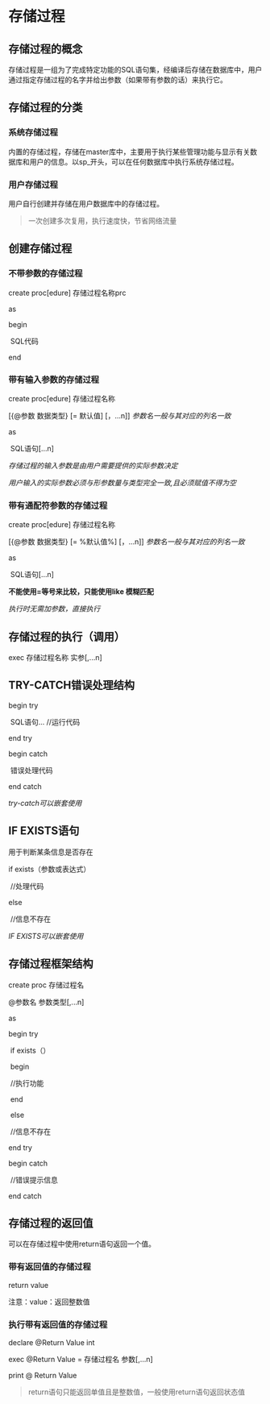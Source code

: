 # 存储过程

## 存储过程的概念

存储过程是一组为了完成特定功能的SQL语句集，经编译后存储在数据库中，用户通过指定存储过程的名字并给出参数（如果带有参数的话）来执行它。

## 存储过程的分类

### 系统存储过程

内置的存储过程，存储在master库中，主要用于执行某些管理功能与显示有关数据库和用户的信息。以sp_开头，可以在任何数据库中执行系统存储过程。

### 用户存储过程

用户自行创建并存储在用户数据库中的存储过程。

> 一次创建多次复用，执行速度快，节省网络流量

## 创建存储过程

### 不带参数的存储过程

create proc[edure] 存储过程名称prc

as

begin

​	SQL代码

end

### 带有输入参数的存储过程

create proc[edure] 存储过程名称

[{@参数 数据类型} [= 默认值] [，...n]]        *参数名一般与其对应的列名一致*

as

​	SQL语句[...n]

*存储过程的输入参数是由用户需要提供的实际参数决定*

*用户输入的实际参数必须与形参数量与类型完全一致,且必须赋值不得为空*

### 带有通配符参数的存储过程

create proc[edure] 存储过程名称

[{@参数 数据类型} [= %默认值%] [，...n]]        *参数名一般与其对应的列名一致*

as

​	SQL语句[...n]

**不能使用=等号来比较，只能使用like 模糊匹配**

*执行时无需加参数，直接执行*

## 存储过程的执行（调用）

exec 存储过程名称 实参[,...n]

## TRY-CATCH错误处理结构

begin try

​	SQL语句...   //运行代码

end try

begin catch

​	错误处理代码

end catch

*try-catch可以嵌套使用*

## IF EXISTS语句

用于判断某条信息是否存在

if exists（参数或表达式）

​	//处理代码

else

​	//信息不存在

*IF EXISTS可以嵌套使用*

## 存储过程框架结构

create proc 存储过程名

@参数名 参数类型[,...n]

as

begin try

​	if exists（）

​	begin

​		//执行功能

​	end

​	else

​		//信息不存在

end try

begin catch

​		//错误提示信息

end catch

## 存储过程的返回值

可以在存储过程中使用return语句返回一个值。

### 带有返回值的存储过程

return value

注意：value：返回整数值

### 执行带有返回值的存储过程

declare @Return Value int

exec @Return Value = 存储过程名 参数[,...n]

print @ Return Value

> return语句只能返回单值且是整数值，一般使用return语句返回状态值

